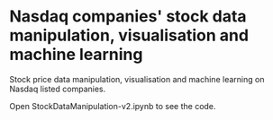 # Nasdaq companies' stock data manipulation, visualisation and machine learning
Stock price data manipulation, visualisation and machine learning on Nasdaq listed companies.

Open StockDataManipulation-v2.ipynb to see the code.
